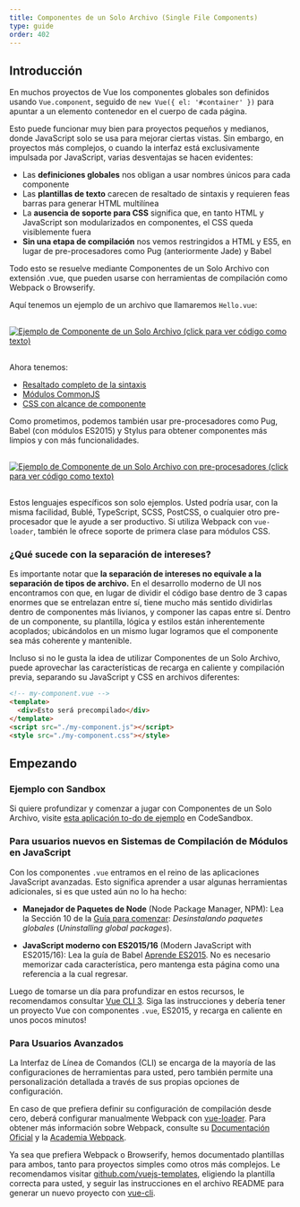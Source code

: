 ```yaml
---
title: Componentes de un Solo Archivo (Single File Components)
type: guide
order: 402
---
```


## Introducción

En muchos proyectos de Vue los componentes globales son definidos usando `Vue.component`, seguido de `new Vue({ el: '#container' })` para apuntar a un elemento contenedor en el cuerpo de cada página.

Esto puede funcionar muy bien para proyectos pequeños y medianos, donde JavaScript solo se usa para mejorar ciertas vistas. Sin embargo, en proyectos más complejos, o cuando la interfaz está exclusivamente impulsada por JavaScript, varias desventajas se hacen evidentes:

- Las **definiciones globales** nos obligan a usar nombres únicos para cada componente
- Las **plantillas de texto** carecen de resaltado de sintaxis y requieren feas barras para generar HTML multilínea
- La **ausencia de soporte para CSS** significa que, en tanto HTML y JavaScript son modularizados en componentes, el CSS queda visiblemente fuera
- **Sin una etapa de compilación** nos vemos restringidos a HTML y ES5, en lugar de pre-procesadores como Pug (anteriormente Jade) y Babel

Todo esto se resuelve mediante Componentes de un Solo Archivo con extensión .vue, que pueden usarse con herramientas de compilación como Webpack o Browserify.

Aquí tenemos un ejemplo de un archivo que llamaremos `Hello.vue`:

<a href="https://gist.github.com/chrisvfritz/e2b6a6110e0829d78fa4aedf7cf6b235" target="_blank"><img src="/images/vue-component.png" alt="Ejemplo de Componente de un Solo Archivo (click para ver código como texto)" style="display: block; margin: 30px auto;"></a>

Ahora tenemos:

- [Resaltado completo de la sintaxis](https://github.com/vuejs/awesome-vue#source-code-editing)
- [Módulos CommonJS](https://webpack.js.org/concepts/modules/#what-is-a-webpack-module)
- [CSS con alcance de componente](https://vue-loader.vuejs.org/en/features/scoped-css.html)

Como prometimos, podemos también usar pre-procesadores como Pug, Babel (con módulos ES2015) y Stylus para obtener componentes más limpios y con más funcionalidades.

<a href="https://gist.github.com/chrisvfritz/1c9f2daea9bc078dcb47e9a82e5f7587" target="_blank"><img src="/images/vue-component-with-preprocessors.png" alt="Ejemplo de Componente de un Solo Archivo con pre-procesadores (click para ver código como texto)" style="display: block; margin: 30px auto;"></a>

Estos lenguajes específicos son solo ejemplos. Usted podría usar, con la misma facilidad, Bublé, TypeScript, SCSS, PostCSS, o cualquier otro pre-procesador que le ayude a ser productivo. Si utiliza Webpack con `vue-loader`, también le ofrece soporte de primera clase para módulos CSS.

### ¿Qué sucede con la separación de intereses?

Es importante notar que **la separación de intereses no equivale a la separación de tipos de archivo.** En el desarrollo moderno de UI nos encontramos con que, en lugar de dividir el código base dentro de 3 capas enormes que se entrelazan entre sí, tiene mucho más sentido dividirlas dentro de componentes más livianos, y componer las capas entre sí. Dentro de un componente, su plantilla, lógica y estilos están inherentemente acoplados; ubicándolos en un mismo lugar logramos que el componente sea más coherente y mantenible.

Incluso si no le gusta la idea de utilizar Componentes de un Solo Archivo, puede aprovechar las características de recarga en caliente y compilación previa, separando su JavaScript y CSS en archivos diferentes:

``` html
<!-- my-component.vue -->
<template>
  <div>Esto será precompilado</div>
</template>
<script src="./my-component.js"></script>
<style src="./my-component.css"></style>
```

## Empezando

### Ejemplo con Sandbox

Si quiere profundizar y comenzar a jugar con Componentes de un Solo Archivo, visite [esta aplicación to-do de ejemplo](https://codesandbox.io/s/o29j95wx9) en CodeSandbox.

### Para usuarios nuevos en Sistemas de Compilación de Módulos en JavaScript

Con los componentes `.vue` entramos en el reino de las aplicaciones JavaScript avanzadas. Esto significa aprender a usar algunas herramientas adicionales, si es que usted aún no lo ha hecho:

- **Manejador de Paquetes de Node** (Node Package Manager, NPM): Lea la Sección 10 de la [Guía para comenzar](https://docs.npmjs.com/getting-started/what-is-npm): _Desinstalando paquetes globales_ (_Uninstalling global packages_).

- **JavaScript moderno con ES2015/16** (Modern JavaScript with ES2015/16): Lea la guía de Babel [Aprende ES2015](https://babeljs.io/docs/learn-es2015/). No es necesario memorizar cada característica, pero mantenga esta página como una referencia a la cual regresar.

Luego de tomarse un día para profundizar en estos recursos, le recomendamos consultar [Vue CLI 3](https://cli.vuejs.org/). Siga las instrucciones y debería tener un proyecto Vue con componentes `.vue`, ES2015, y recarga en caliente en unos pocos minutos!

### Para Usuarios Avanzados

La Interfaz de Línea de Comandos (CLI) se encarga de la mayoría de las configuraciones de herramientas para usted, pero también permite una personalización detallada a través de sus propias opciones de configuración.

En caso de que prefiera definir su configuración de compilación desde cero, deberá configurar manualmente Webpack con [vue-loader](https://vue-loader.vuejs.org/). Para obtener más información sobre Webpack, consulte su [Documentación Oficial](https://webpack.js.org/configuration/) y la [Academia Webpack](https://webpack.academy/p/the-core-concepts).

Ya sea que prefiera Webpack o Browserify, hemos documentado plantillas para ambos, tanto para proyectos simples como otros más complejos. Le recomendamos visitar [github.com/vuejs-templates](https://github.com/vuejs-templates), eligiendo la plantilla correcta para usted, y seguir las instrucciones en el archivo README para generar un nuevo proyecto con [vue-cli](https://github.com/vuejs/vue-cli).
